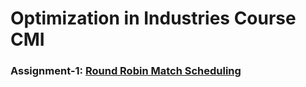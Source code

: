 # Optimization in Industries Course CMI

### Assignment-1: [Round Robin Match Scheduling](https://github.com/mkreman/Optimization-in-Industries/blob/main/Assignment-1/Assignment-1.pdf)